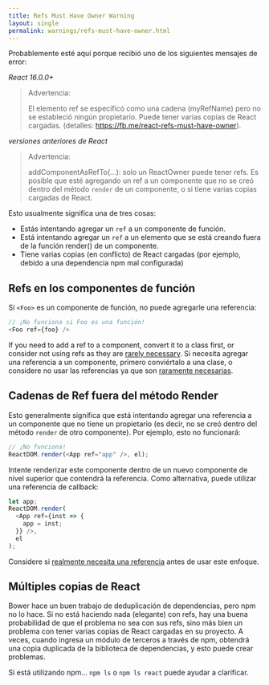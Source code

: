 ```yaml
---
title: Refs Must Have Owner Warning
layout: single
permalink: warnings/refs-must-have-owner.html
---
```


Probablemente esté aquí porque recibió uno de los siguientes mensajes de error:

*React 16.0.0+*
> Advertencia:
>
> El elemento ref se especificó como una cadena (myRefName) pero no se estableció ningún propietario. Puede tener varias copias de React cargadas. (detalles: https://fb.me/react-refs-must-have-owner).

*versiones anteriores de React*
> Advertencia:
>
> addComponentAsRefTo(...): solo un ReactOwner puede tener refs. Es posible que esté agregando un ref a un componente que no se creó dentro del método `render` de un componente, o si tiene varias copias cargadas de React.

Esto usualmente significa una de tres cosas:

- Estás intentando agregar un `ref` a un componente de función.
- Está intentando agregar un `ref` a un elemento que se está creando fuera de la función render() de un componente.
- Tiene varias copias (en conflicto) de React cargadas (por ejemplo, debido a una dependencia npm mal configurada)

## Refs en los componentes de función

Si `<Foo>` es un componente de función, no puede agregarle una referencia:

```js
// ¡No funciona si Foo es una función!
<Foo ref={foo} />
```

If you need to add a ref to a component, convert it to a class first, or consider not using refs as they are [rarely necessary](/docs/refs-and-the-dom.html#when-to-use-refs).
Si necesita agregar una referencia a un componente, primero conviértalo a una clase, o considere no usar las referencias ya que son [raramente necesarias](/docs/refs-and-the-dom.html#when-to-use-refs).

## Cadenas de Ref fuera del método Render

Esto generalmente significa que está intentando agregar una referencia a un componente que no tiene un propietario (es decir, no se creó dentro del método `render` de otro componente). Por ejemplo, esto no funcionará:

```js
// ¡No funciona!
ReactDOM.render(<App ref="app" />, el);
```

Intente renderizar este componente dentro de un nuevo componente de nivel superior que contendrá la referencia. Como alternativa, puede utilizar una referencia de callback:

```js
let app;
ReactDOM.render(
  <App ref={inst => {
    app = inst;
  }} />,
  el
);
```

Considere si [realmente necesita una referencia](/docs/refs-and-the-dom.html#when-to-use-refs) antes de usar este enfoque.

## Múltiples copias de React

Bower hace un buen trabajo de deduplicación de dependencias, pero npm no lo hace. Si no está haciendo nada (elegante) con refs, hay una buena probabilidad de que el problema no sea con sus refs, sino más bien un problema con tener varias copias de React cargadas en su proyecto. A veces, cuando ingresa un módulo de terceros a través de npm, obtendrá una copia duplicada de la biblioteca de dependencias, y esto puede crear problemas.

Si está utilizando npm... `npm ls` o `npm ls react` puede ayudar a clarificar.
